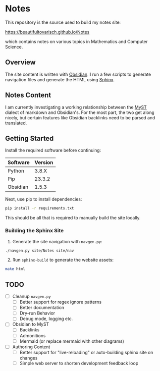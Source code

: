 # Notes

This repository is the source used to build my notes site:

https://beautifultovarisch.github.io/Notes

which contains notes on various topics in Mathematics and Computer Science.

## Overview

The site content is written with [Obsidian](https://obsidian.md/). I run a few
scripts to generate navigation files and generate the HTML using [Sphinx](https://www.sphinx-doc.org/en/master/).

## Notes Content

I am currently investigating a working relationship between the [MyST](https://myst-parser.readthedocs.io/en/latest/) dialect of markdown and Obsidian's.
For the most part, the two get along nicely, but certain features like Obsidian
backlinks need to be parsed and translated.

## Getting Started

Install the required software before continuing:

|Software|Version|
|--------|-------|
|Python  |3.8.X  |
|Pip     |23.3.2 |
|Obsidian|1.5.3  |

Next, use pip to install dependencies:

```bash
pip install -r requirements.txt
```

This should be all that is required to manually build the site locally.

### Building the Sphinx Site

1. Generate the site navigation with `navgen.py`:

```bash
./navgen.py site/Notes site/nav
```

2. Run `sphinx-build` to generate the website assets:

```bash
make html
```

## TODO

- [ ] Cleanup `navgen.py`
  - [ ] Better support for regex ignore patterns
  - [ ] Better documentation
  - [ ] Dry-run Behavior
  - [ ] Debug mode, logging etc.
- [ ] Obsidian to MyST
  - [ ] Backlinks
  - [ ] Admonitions
  - [ ] Mermaid (or replace mermaid with other diagrams)
- [ ] Authoring Content
  - [ ] Better support for "live-reloading" or auto-building sphinx site on changes
  - [ ] Simple web server to shorten development feedback loop
